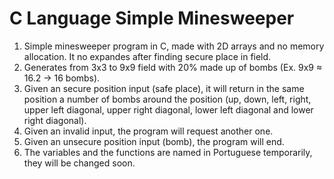 # C Language Simple Minesweeper
1) Simple minesweeper program in C, made with 2D arrays and no memory allocation. It no expandes after finding secure place in field.
2) Generates from 3x3 to 9x9 field with 20% made up of bombs (Ex. 9x9 ≈ 16.2 -> 16 bombs).
3) Given an secure position input (safe place), it will return in the same position a number of bombs around the position (up, down, left, right, upper left diagonal, upper right diagonal, lower left diagonal and lower right diagonal).
5) Given an invalid input, the program will request another one.
6) Given an unsecure position input (bomb), the program will end.
7) The variables and the functions are named in Portuguese temporarily, they will be changed soon.

